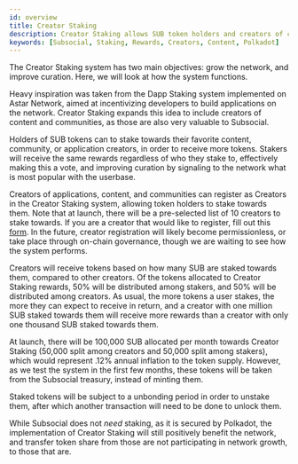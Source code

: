```yaml
---
id: overview
title: Creator Staking
description: Creator Staking allows SUB token holders and creators of content, communities, and applications, to earn rewards for helping to grow the Subsocial network.
keywords: [Subsocial, Staking, Rewards, Creators, Content, Polkadot]
---
```


The Creator Staking system has two main objectives: grow the network, and improve curation. Here, we will look at how the system functions.

Heavy inspiration was taken from the Dapp Staking system implemented on Astar Network, aimed at incentivizing developers to build applications on the network.
Creator Staking expands this idea to include creators of content and communities, as those are also very valuable to Subsocial.

Holders of SUB tokens can to stake towards their favorite content, community, or application creators, in order to receive more tokens. 
Stakers will receive the same rewards regardless of who they stake to, effectively making this a vote, 
and improving curation by signaling to the network what is most popular with the userbase.

Creators of applications, content, and communities can register as Creators in the Creator Staking system, allowing token holders to stake towards them. 
Note that at launch, there will be a pre-selected list of 10 creators to stake towards. If you are a creator that would like to register, 
fill out this [form](https://forms.gle/aneosvJP1ntJ9Zrh6). In the future, creator registration will likely become permissionless, 
or take place through on-chain governance, though we are waiting to see how the system performs.

Creators will receive tokens based on how many SUB are staked towards them, compared to other creators. 
Of the tokens allocated to Creator Staking rewards, 50% will be distributed among stakers, and 50% will be distributed among creators.
As usual, the more tokens a user stakes, the more they can expect to receive in return, 
and a creator with one million SUB staked towards them will receive more rewards than a creator with only one thousand SUB staked towards them.

At launch, there will be 100,000 SUB allocated per month towards Creator Staking (50,000 split among creators and 50,000 split among stakers), 
which would represent .12% annual inflation to the token supply. However, as we test the system in the first few months, 
these tokens will be taken from the Subsocial treasury, instead of minting them.

Staked tokens will be subject to a unbonding period in order to unstake them, after which another transaction will need to be done to unlock them.

While Subsocial does not *need* staking, as it is secured by Polkadot, the implementation of Creator Staking will still positively benefit the network, 
and transfer token share from those are not participating in network growth, to those that are.





